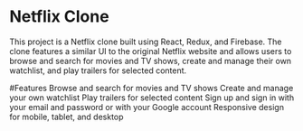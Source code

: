 # Netflix Clone

This project is a Netflix clone built using React, Redux, and Firebase. The clone features a similar UI to the original Netflix website and allows users to browse and search for movies and TV shows, create and manage their own watchlist, and play trailers for selected content.

#Features
Browse and search for movies and TV shows
Create and manage your own watchlist
Play trailers for selected content
Sign up and sign in with your email and password or with your Google account
Responsive design for mobile, tablet, and desktop
